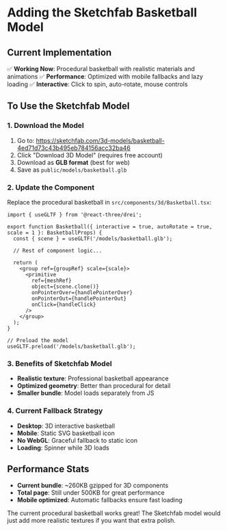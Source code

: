 # Adding the Sketchfab Basketball Model

## Current Implementation
✅ **Working Now**: Procedural basketball with realistic materials and animations
✅ **Performance**: Optimized with mobile fallbacks and lazy loading
✅ **Interactive**: Click to spin, auto-rotate, mouse controls

## To Use the Sketchfab Model

### 1. Download the Model
1. Go to: https://sketchfab.com/3d-models/basketball-4ed71d73c43b495eb784156acc32ba46
2. Click "Download 3D Model" (requires free account)
3. Download as **GLB format** (best for web)
4. Save as `public/models/basketball.glb`

### 2. Update the Component
Replace the procedural basketball in `src/components/3d/Basketball.tsx`:

```tsx
import { useGLTF } from '@react-three/drei';

export function Basketball({ interactive = true, autoRotate = true, scale = 1 }: BasketballProps) {
  const { scene } = useGLTF('/models/basketball.glb');

  // Rest of component logic...

  return (
    <group ref={groupRef} scale={scale}>
      <primitive
        ref={meshRef}
        object={scene.clone()}
        onPointerOver={handlePointerOver}
        onPointerOut={handlePointerOut}
        onClick={handleClick}
      />
    </group>
  );
}

// Preload the model
useGLTF.preload('/models/basketball.glb');
```

### 3. Benefits of Sketchfab Model
- **Realistic texture**: Professional basketball appearance
- **Optimized geometry**: Better than procedural for detail
- **Smaller bundle**: Model loads separately from JS

### 4. Current Fallback Strategy
- **Desktop**: 3D interactive basketball
- **Mobile**: Static SVG basketball icon
- **No WebGL**: Graceful fallback to static icon
- **Loading**: Spinner while 3D loads

## Performance Stats
- **Current bundle**: ~260KB gzipped for 3D components
- **Total page**: Still under 500KB for great performance
- **Mobile optimized**: Automatic fallbacks ensure fast loading

The current procedural basketball works great! The Sketchfab model would just add more realistic textures if you want that extra polish.